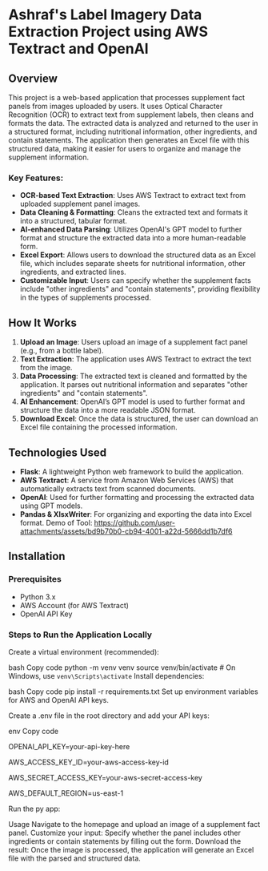 # Ashraf's Label Imagery Data Extraction Project using AWS Textract and OpenAI

## Overview

This project is a web-based application that processes supplement fact panels from images uploaded by users. It uses Optical Character Recognition (OCR) to extract text from supplement labels, then cleans and formats the data. The extracted data is analyzed and returned to the user in a structured format, including nutritional information, other ingredients, and contain statements. The application then generates an Excel file with this structured data, making it easier for users to organize and manage the supplement information.

### Key Features:
- **OCR-based Text Extraction**: Uses AWS Textract to extract text from uploaded supplement panel images.
- **Data Cleaning & Formatting**: Cleans the extracted text and formats it into a structured, tabular format.
- **AI-enhanced Data Parsing**: Utilizes OpenAI's GPT model to further format and structure the extracted data into a more human-readable form.
- **Excel Export**: Allows users to download the structured data as an Excel file, which includes separate sheets for nutritional information, other ingredients, and extracted lines.
- **Customizable Input**: Users can specify whether the supplement facts include "other ingredients" and "contain statements", providing flexibility in the types of supplements processed.

## How It Works

1. **Upload an Image**: Users upload an image of a supplement fact panel (e.g., from a bottle label).
2. **Text Extraction**: The application uses AWS Textract to extract the text from the image.
3. **Data Processing**: The extracted text is cleaned and formatted by the application. It parses out nutritional information and separates "other ingredients" and "contain statements".
4. **AI Enhancement**: OpenAI’s GPT model is used to further format and structure the data into a more readable JSON format.
5. **Download Excel**: Once the data is structured, the user can download an Excel file containing the processed information.

## Technologies Used

- **Flask**: A lightweight Python web framework to build the application.
- **AWS Textract**: A service from Amazon Web Services (AWS) that automatically extracts text from scanned documents.
- **OpenAI**: Used for further formatting and processing the extracted data using GPT models.
- **Pandas & XlsxWriter**: For organizing and exporting the data into Excel format.
Demo of Tool:
https://github.com/user-attachments/assets/bd9b70b0-cb94-4001-a22d-5666dd1b7df6

## Installation

### Prerequisites
- Python 3.x
- AWS Account (for AWS Textract)
- OpenAI API Key

### Steps to Run the Application Locally

Create a virtual environment (recommended):

bash
Copy code
python -m venv venv
source venv/bin/activate  # On Windows, use `venv\Scripts\activate`
Install dependencies:

bash
Copy code
pip install -r requirements.txt
Set up environment variables for AWS and OpenAI API keys.

Create a .env file in the root directory and add your API keys:

env
Copy code

OPENAI_API_KEY=your-api-key-here

AWS_ACCESS_KEY_ID=your-aws-access-key-id

AWS_SECRET_ACCESS_KEY=your-aws-secret-access-key

AWS_DEFAULT_REGION=us-east-1


Run the py app:

Usage
Navigate to the homepage and upload an image of a supplement fact panel.
Customize your input: Specify whether the panel includes other ingredients or contain statements by filling out the form.
Download the result: Once the image is processed, the application will generate an Excel file with the parsed and structured data.
